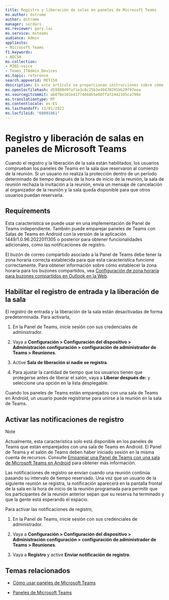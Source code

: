 ```yaml
---
title: Registro y liberación de salas en paneles de Microsoft Teams
ms.author: dstrome
author: dstrome
manager: serdars
ms.reviewer: gary.lai
ms.service: msteams
audience: Admin
appliesto:
- Microsoft Teams
f1.keywords:
- NOCSH
ms.collection:
- M365-voice
- Teams_ITAdmin_Devices
ms.topic: reference
search.appverid: MET150
description: En este artículo se proporcionan instrucciones sobre cómo habilitar el registro de entrada y la liberación de salas en dispositivos de paneles de Teams.
ms.openlocfilehash: d5998049faf1e3c8c25b3e49470291bb20f97eea
ms.sourcegitcommit: ab8f8e101e41774668b5e607fa72442105ca796e
ms.translationtype: MT
ms.contentlocale: es-ES
ms.lasthandoff: 11/01/2022
ms.locfileid: "68801861"
---
```

# <a name="check-in-and-room-release-on-microsoft-teams-panels"></a>Registro y liberación de salas en paneles de Microsoft Teams

Cuando el registro y la liberación de la sala están habilitados, los usuarios comprueban los paneles de Teams en la sala que reservaron al comienzo de la reunión. Si un usuario no realiza la protección dentro de un período determinado de tiempo después de la hora de inicio de la reunión, la sala de reunión rechaza la invitación a la reunión, envía un mensaje de cancelación al organizador de la reunión y la sala queda disponible para que otros usuarios puedan reservarla.  

## <a name="requirements"></a>Requirements 

Esta característica se puede usar en una implementación de Panel de Teams independiente. También puede emparejar paneles de Teams con Salas de Teams en Android con la versión de la aplicación 1449/1.0.96.2022011305 o posterior para obtener funcionalidades adicionales, como las notificaciones de registro.

El buzón de correo compartido asociado a la Panel de Teams debe tener la zona horaria correcta establecida para que esta característica funcione correctamente. Para obtener información sobre cómo establecer la zona horaria para los buzones compartidos, vea [Configuración de zona horaria para buzones compartidos en Outlook en la Web](/exchange/troubleshoot/outlook-on-the-web-issues/shared-mailboxes-time-zone-setting).

## <a name="enable-check-in-and-room-release"></a>Habilitar el registro de entrada y la liberación de la sala 

El registro de entrada y la liberación de la sala están desactivadas de forma predeterminada. Para activarla,  

1. En la Panel de Teams, inicie sesión con sus credenciales de administrador.  

2. Vaya a **Configuración > Configuración del dispositivo > Administración configuración > configuración de administrador de Teams > Reuniones**.

3. Active **Sala de liberación si nadie se registra**.

4. Para ajustar la cantidad de tiempo que los usuarios tienen que protegerse antes de liberar el salón, vaya a **Liberar después de:** y seleccione una opción en la lista desplegable.  

Cuando los paneles de Teams están emparejados con una sala de Teams en Android, un usuario puede registrarse para unirse a la reunión en la sala de Teams.  

## <a name="turn-on-check-in-notifications"></a>Activar las notificaciones de registro

> [!NOTE]
> Actualmente, esta característica solo está disponible en los paneles de Teams que están emparejados con una sala de Teams en Android. El Panel de Teams y el salón de Teams deben haber iniciado sesión en la misma cuenta de recursos. Consulte [Emparejar una Panel de Teams con una sala de Microsoft Teams en Android](use-teams-panels.md#pair-a-teams-panel-with-a-microsoft-teams-room-on-android) para obtener más información.  

Las notificaciones de registro se envían cuando una reunión continúa pasando su intervalo de tiempo reservado. Una vez que un usuario de la siguiente reunión se registra, la notificación aparecerá en la pantalla frontal de la sala en la hora de inicio de la reunión programada para permitir que los participantes de la reunión anterior sepan que su reserva ha terminado y que la gente está esperando el espacio.  

Para activar las notificaciones de registro,  

1. En la Panel de Teams, inicie sesión con sus credenciales de administrador. 

2. Vaya a **Configuración > Configuración del dispositivo > Administración configuración > configuración de administrador de Teams > Reuniones**.

3. Vaya a **Registro** y active **Enviar notificación de registro**.

## <a name="related-topics"></a>Temas relacionados

- [Cómo usar paneles de Microsoft Teams](use-teams-panels.md)

- [Paneles de Microsoft Teams](teams-panels.md)
